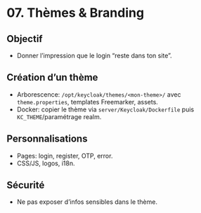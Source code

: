 # 07. Thèmes & Branding

## Objectif
- Donner l’impression que le login “reste dans ton site”.

## Création d’un thème
- Arborescence: `/opt/keycloak/themes/<mon-theme>/` avec `theme.properties`, templates Freemarker, assets.
- Docker: copier le thème via `server/Keycloak/Dockerfile` puis `KC_THEME`/paramétrage realm.

## Personnalisations
- Pages: login, register, OTP, error.
- CSS/JS, logos, i18n.

## Sécurité
- Ne pas exposer d’infos sensibles dans le thème.

